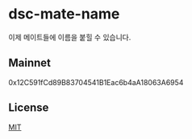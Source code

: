 # dsc-mate-name
이제 메이트들에 이름을 붙힐 수 있습니다.

## Mainnet
0x12C591fCd89B83704541B1Eac6b4aA18063A6954

## License
[MIT](LICENSE)
